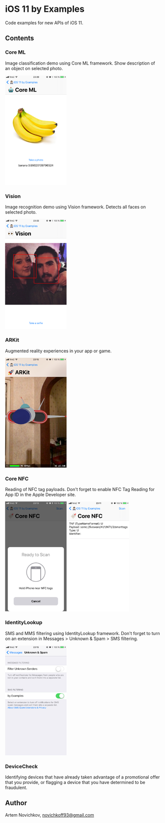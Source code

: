 # iOS 11 by Examples

Code examples for new APIs of iOS 11.

## Contents

### Core ML

Image classification demo using Core ML framework. Show description of an object on selected photo.

<img src="resources/coreml-example.jpeg" width="200">

### Vision

Image recognition demo using Vision framework. Detects all faces on selected photo.

<img src="resources/vision-example.jpeg" width="200">

### ARKit

Augmented reality experiences in your app or game.

<img src="resources/arkit-example.jpeg" width="200">

### Core NFC

Reading of NFC tag payloads. Don't forget to enable NFC Tag Reading for App ID in the Apple Developer site.

<img src="resources/corenfc-example.jpeg" width="200"> <img src="resources/corenfc-example-2.jpeg" width="200">

### IdentityLookup

SMS and MMS filtering using IdentityLookup framework. Don't forget to turn on an extension in Messages > Unknown & Spam > SMS filtering.

<img src="resources/identity-lookup-example.jpeg" width="200">

### DeviceCheck

Identifying devices that have already taken advantage of a promotional offer that you provide, or flagging a device that you have determined to be fraudulent.

## Author

Artem Novichkov, novichkoff93@gmail.com

